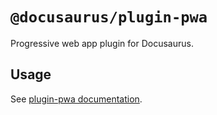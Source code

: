 # `@docusaurus/plugin-pwa`

Progressive web app plugin for Docusaurus.

## Usage

See [plugin-pwa documentation](https://docusaurus.io/docs/api/plugins/@docusaurus/plugin-pwa).
